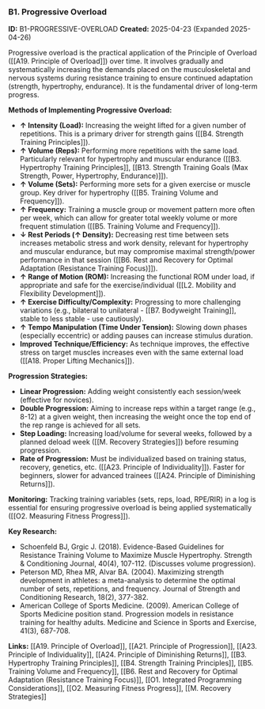 ### B1. Progressive Overload
**ID:** B1-PROGRESSIVE-OVERLOAD
**Created:** 2025-04-23 (Expanded 2025-04-26)

Progressive overload is the practical application of the Principle of Overload ([[A19. Principle of Overload]]) over time. It involves gradually and systematically increasing the demands placed on the musculoskeletal and nervous systems during resistance training to ensure continued adaptation (strength, hypertrophy, endurance). It is the fundamental driver of long-term progress.

**Methods of Implementing Progressive Overload:**
- **↑ Intensity (Load):** Increasing the weight lifted for a given number of repetitions. This is a primary driver for strength gains ([[B4. Strength Training Principles]]).
- **↑ Volume (Reps):** Performing more repetitions with the same load. Particularly relevant for hypertrophy and muscular endurance ([[B3. Hypertrophy Training Principles]], [[B13. Strength Training Goals (Max Strength, Power, Hypertrophy, Endurance)]]).
- **↑ Volume (Sets):** Performing more sets for a given exercise or muscle group. Key driver for hypertrophy ([[B5. Training Volume and Frequency]]).
- **↑ Frequency:** Training a muscle group or movement pattern more often per week, which can allow for greater total weekly volume or more frequent stimulation ([[B5. Training Volume and Frequency]]).
- **↓ Rest Periods (↑ Density):** Decreasing rest time between sets increases metabolic stress and work density, relevant for hypertrophy and muscular endurance, but may compromise maximal strength/power performance in that session ([[B6. Rest and Recovery for Optimal Adaptation (Resistance Training Focus)]]).
- **↑ Range of Motion (ROM):** Increasing the functional ROM under load, if appropriate and safe for the exercise/individual ([[L2. Mobility and Flexibility Development]]).
- **↑ Exercise Difficulty/Complexity:** Progressing to more challenging variations (e.g., bilateral to unilateral - [[B7. Bodyweight Training]], stable to less stable - use cautiously).
- **↑ Tempo Manipulation (Time Under Tension):** Slowing down phases (especially eccentric) or adding pauses can increase stimulus duration.
- **Improved Technique/Efficiency:** As technique improves, the effective stress on target muscles increases even with the same external load ([[A18. Proper Lifting Mechanics]]).

**Progression Strategies:**
- **Linear Progression:** Adding weight consistently each session/week (effective for novices).
- **Double Progression:** Aiming to increase reps within a target range (e.g., 8-12) at a given weight, then increasing the weight once the top end of the rep range is achieved for all sets.
- **Step Loading:** Increasing load/volume for several weeks, followed by a planned deload week ([[M. Recovery Strategies]]) before resuming progression.
- **Rate of Progression:** Must be individualized based on training status, recovery, genetics, etc. ([[A23. Principle of Individuality]]). Faster for beginners, slower for advanced trainees ([[A24. Principle of Diminishing Returns]]).

**Monitoring:** Tracking training variables (sets, reps, load, RPE/RIR) in a log is essential for ensuring progressive overload is being applied systematically ([[O2. Measuring Fitness Progress]]).

**Key Research:**
- Schoenfeld BJ, Grgic J. (2018). Evidence-Based Guidelines for Resistance Training Volume to Maximize Muscle Hypertrophy. Strength & Conditioning Journal, 40(4), 107-112. (Discusses volume progression).
- Peterson MD, Rhea MR, Alvar BA. (2004). Maximizing strength development in athletes: a meta-analysis to determine the optimal number of sets, repetitions, and frequency. Journal of Strength and Conditioning Research, 18(2), 377-382.
- American College of Sports Medicine. (2009). American College of Sports Medicine position stand. Progression models in resistance training for healthy adults. Medicine and Science in Sports and Exercise, 41(3), 687-708.

**Links:** [[A19. Principle of Overload]], [[A21. Principle of Progression]], [[A23. Principle of Individuality]], [[A24. Principle of Diminishing Returns]], [[B3. Hypertrophy Training Principles]], [[B4. Strength Training Principles]], [[B5. Training Volume and Frequency]], [[B6. Rest and Recovery for Optimal Adaptation (Resistance Training Focus)]], [[O1. Integrated Programming Considerations]], [[O2. Measuring Fitness Progress]], [[M. Recovery Strategies]]